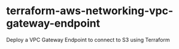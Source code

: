 # terraform-aws-networking-vpc-gateway-endpoint
Deploy a VPC Gateway Endpoint to connect to S3 using Terraform
